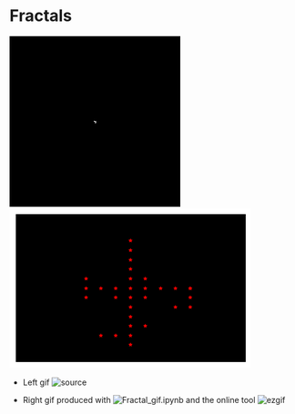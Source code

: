 # Fractals

![](https://github.com/EvanBagis/Fractals-Diffusion-Limited-Aggregation-DLA/blob/master/Brownian_tree.gif) ![](https://github.com/EvanBagis/Fractals-Diffusion-Limited-Aggregation-DLA/blob/master/Fractal.gif) 


* Left gif ![source](https://en.wikipedia.org/wiki/Diffusion-limited_aggregation#/media/File:Brownian_tree.gif)

* Right gif produced with ![Fractal_gif.ipynb]() and the online tool ![ezgif](https://ezgif.com/maker)
